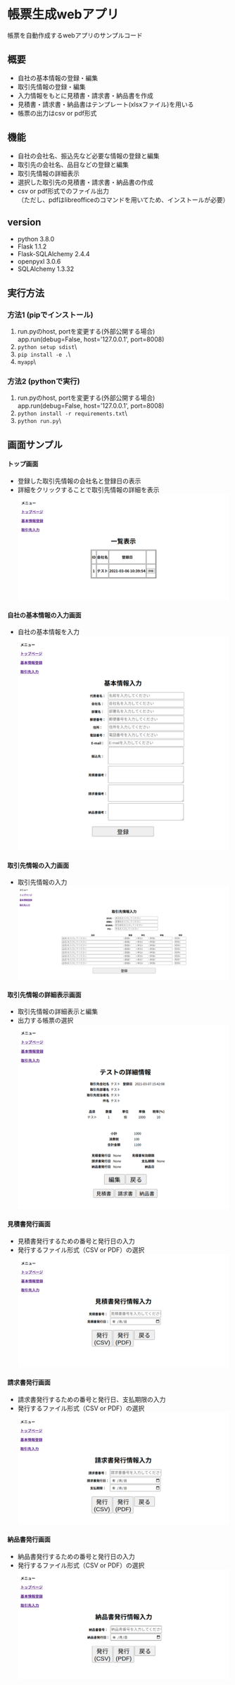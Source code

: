# 帳票生成webアプリ
帳票を自動作成するwebアプリのサンプルコード

## 概要
* 自社の基本情報の登録・編集  
* 取引先情報の登録・編集  
* 入力情報をもとに見積書・請求書・納品書を作成  
* 見積書・請求書・納品書はテンプレート(xlsxファイル)を用いる
* 帳票の出力はcsv or pdf形式  

## 機能
* 自社の会社名、振込先など必要な情報の登録と編集  
* 取引先の会社名、品目などの登録と編集  
* 取引先情報の詳細表示  
* 選択した取引先の見積書・請求書・納品書の作成 
* csv or pdf形式でのファイル出力  
（ただし、pdfはlibreofficeのコマンドを用いてため、インストールが必要）  


## version
* python 3.8.0  
* Flask 1.1.2  
* Flask-SQLAlchemy 2.4.4  
* openpyxl 3.0.6  
* SQLAlchemy 1.3.32  
  
## 実行方法
### 方法1 (pipでインストール)
1. run.pyのhost, portを変更する(外部公開する場合)  
app.run(debug=False, host='127.0.0.1', port=8008)  
2. `python setup sdist`\
3. `pip install -e .`\
4. `myapp`\

### 方法2 (pythonで実行)
1. run.pyのhost, portを変更する(外部公開する場合)  
app.run(debug=False, host='127.0.0.1', port=8008)
2. `python install -r requirements.txt`\
3. `python run.py`\


## 画面サンプル
#### トップ画面
* 登録した取引先情報の会社名と登録日の表示  
* 詳細をクリックすることで取引先情報の詳細を表示  
![top](./figure/top.png)

#### 自社の基本情報の入力画面
* 自社の基本情報を入力  
![base_input](./figure/base_input.png)

#### 取引先情報の入力画面
* 取引先情報の入力  
![customer_input](./figure/customer_input.png)
  
#### 取引先情報の詳細表示画面
* 取引先情報の詳細表示と編集  
* 出力する帳票の選択  
![detail](./figure/detail.png)
  
#### 見積書発行画面
* 見積書発行するための番号と発行日の入力  
* 発行するファイル形式（CSV or PDF）の選択  
![estimate](./figure/estimate.png)

#### 請求書発行画面
* 請求書発行するための番号と発行日、支払期限の入力  
* 発行するファイル形式（CSV or PDF）の選択  
![bill](./figure/bill.png)
  
#### 納品書発行画面
* 納品書発行するための番号と発行日の入力  
* 発行するファイル形式（CSV or PDF）の選択  
![delivery](./figure/delivery.png)
  
